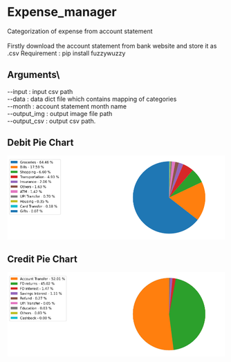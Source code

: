 # Expense_manager
Categorization of expense from account statement\
\
Firstly download the account statement from bank website and store it as .csv
Requirement : pip install fuzzywuzzy 
  
## Arguments\
--input : input csv path\
--data : data dict file which contains mapping of categories\
--month : account statement month name\
--output_img : output image file path\
--output_csv : output csv path. 

## Debit Pie Chart
![Debit Pie Chart](https://github.com/Anirudh1905/Expense_manager/blob/main/debit_january.png)

## Credit Pie Chart
![Credit Pie Chart](https://github.com/Anirudh1905/Expense_manager/blob/main/credit_january.png)